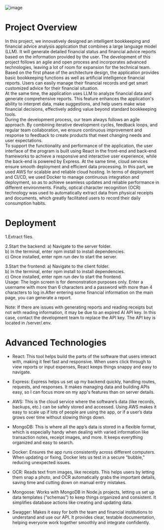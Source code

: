 ![image](https://github.com/user-attachments/assets/b1795697-28bc-452c-ac64-e77ceb6633ee) 

# Project Overview

In this project, we innovatively designed an intelligent bookkeeping and financial advice analysis application that combines a large language model (LLM). It will generate detailed financial status and financial advice reports based on the information provided by the user. The development of this project follows an agile and open process and incorporates advanced technologies, leaving a lot of room for expansion for the technical team.  
Based on the first phase of the architecture design, the application provides basic bookkeeping functions as well as artificial intelligence financial reports. Users can easily manage their financial records and get smart customized advice for their financial situation.  
At the same time, the application uses LLM to analyze financial data and generate comprehensive reports. This feature enhances the application's ability to interpret data, make suggestions, and help users make wise financial decisions, effectively adding value beyond standard bookkeeping tools.  
During the development process, our team always follows an agile approach. By combining iterative development cycles, feedback loops, and regular team collaboration, we ensure continuous improvement and response to feedback to create products that meet changing needs and user expectations.  
To support the functionality and performance of the application, the user interface of the program is built using React in the front-end and back-end frameworks to achieve a responsive and interactive user experience, while the back-end is powered by Express.
At the same time, cloud services ensure smooth deployment and efficient data processing. In this part, we used AWS for scalable and reliable cloud hosting. In terms of deployment and CI/CD, we used Docker to manage continuous integration and deployment, so as to achieve seamless updates and reliable performance in different environments. Finally, optical character recognition (OCR) technology was used to automatically extract data from physical receipts and documents, which greatly facilitated users to record their daily consumption habits.   
 
# Deployment

1.Extract files.  

2.Start the backend:
  a) Navigate to the server folder.  
  b) In the terminal, enter npm install to install dependencies.  
  c) Once installed, enter npm run dev to start the server.  
  
3.Start the frontend:
  a) Navigate to the client folder.  
  b) In the terminal, enter npm install to install dependencies.  
  c) Once installed, enter npm run dev to start the frontend.  
Usage: The login screen is for demonstration purposes only. Enter a username with more than 6 characters and a password with more than 4 characters to log in.After entering some financial information on the main page, you can generate a report.  

Note: If there are issues with generating reports and reading receipts but not with reading information, it may be due to an expired AI API key. In this case, contact the development team to replace the API key. The API key is located in /server/.env.

# Advanced Technologies

- React: This tool helps build the parts of the software that users interact with, making it feel fast and responsive. When users click through to view reports or input expenses, React keeps things snappy and easy to navigate.

- Express: Express helps us set up my backend quickly, handling routes, requests, and responses. It makes managing data and building APIs easy, so I can focus more on my app's features than on server details.

- AWS: This is the cloud service where the software’s data (like records, backups, etc.) can be safely stored and accessed. Using AWS makes it easy to scale up if lots of people are using the app, or if a user’s data grows over time without slowing things down.

- MongoDB: This is where all the app’s data is stored in a flexible format, which is especially handy when dealing with varied information like transaction notes, receipt images, and more. It keeps everything organized and easy to search.

- Docker: Ensures the app runs consistently across different computers. When updating or fixing, Docker lets us test in a secure “bubble,” reducing unexpected issues.

- OCR: Reads text from images, like receipts. This helps users by letting them snap a photo, and OCR automatically grabs the important details, saving time and cutting down on manual entry mistakes.

- Mongoose: Works with MongoDB in Node.js projects, letting us set up data templates (“schemas”) to keep things organized and consistent. It simplifies database actions like creating and updating data.

- Swagger: Makes it easy for both the team and financial institutions to understand and use our API. It provides clear, testable documentation, helping everyone work together smoothly and integrate confidently.
